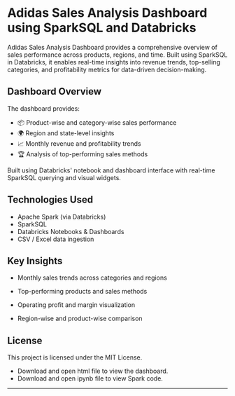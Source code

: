 # Adidas Sales Analysis Dashboard using SparkSQL and Databricks
Adidas Sales Analysis Dashboard provides a comprehensive overview of sales performance across products, regions, and time. Built using SparkSQL in Databricks, it enables real-time insights into revenue trends, top-selling categories, and profitability metrics for data-driven decision-making.

## Dashboard Overview

The dashboard provides:

- 📦 Product-wise and category-wise sales performance  
- 🌍 Region and state-level insights  
- 📈 Monthly revenue and profitability trends  
- 🏆 Analysis of top-performing sales methods

Built using Databricks' notebook and dashboard interface with real-time SparkSQL querying and visual widgets.

## Technologies Used

- Apache Spark (via Databricks)  
- SparkSQL  
- Databricks Notebooks & Dashboards  
- CSV / Excel data ingestion


## Key Insights
- Monthly sales trends across categories and regions

- Top-performing products and sales methods

- Operating profit and margin visualization

- Region-wise and product-wise comparison


## License
This project is licensed under the MIT License.


- Download and open html file to view the dashboard.
- Download and open ipynb file to view Spark code.

---

